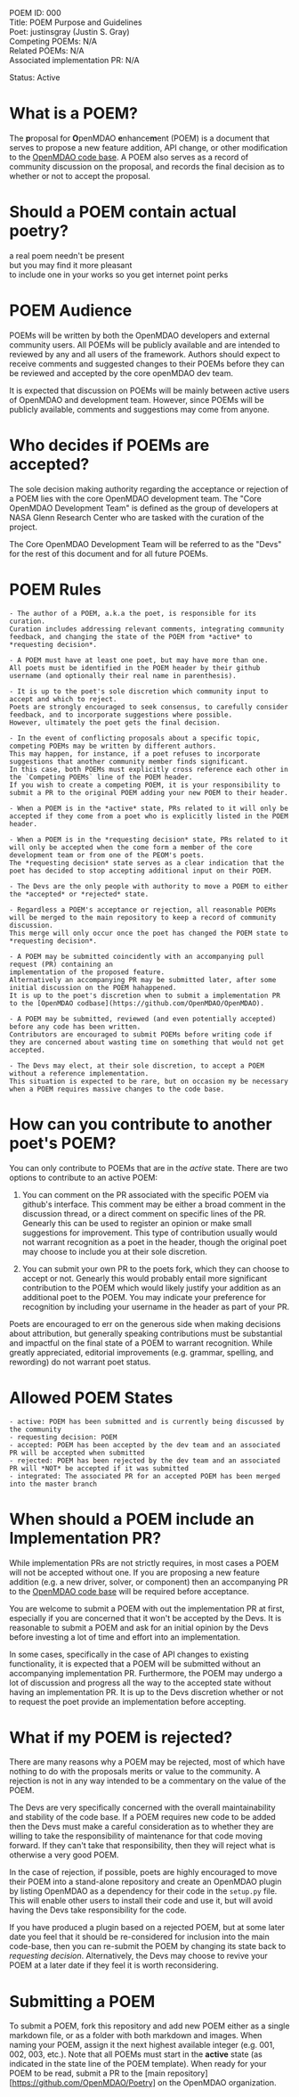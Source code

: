 POEM ID: 000  
Title: POEM Purpose and Guidelines   
Poet: justinsgray (Justin S. Gray)   
Competing POEMs: N/A  
Related POEMs: N/A  
Associated implementation PR: N/A  

Status: Active 

What is a POEM? 
===============
The **p**roposal for **O**penMDAO **e**nhance**m**ent (POEM) is a document that serves to propose a new feature addition, API change, or other modification to the [OpenMDAO code base](https://github.com/OpenMDAO/OpenMDAO). 
A POEM also serves as a record of community discussion on the proposal, 
and records the final decision as to whether or not to accept the proposal. 


Should a POEM contain actual poetry? 
====================================
a real poem needn't be present  
but you may find it more pleasant   
to include one in your works
so you get internet point perks


POEM Audience 
==============
POEMs will be written by both the OpenMDAO developers and external community users. 
All POEMs will be publicly available and are intended to reviewed by any and all users of the framework. 
Authors should expect to receive comments and suggested changes to their POEMs before they can be reviewed and accepted by the core openMDAO dev team. 

It is expected that discussion on POEMs will be mainly between active users of OpenMDAO and development team. 
However, since POEMs will be publicly available, comments and suggestions may come from anyone. 


Who decides if POEMs are accepted?
==================================

The sole decision making authority regarding the acceptance or rejection of a POEM lies with the core OpenMDAO development team. 
The "Core OpenMDAO Development Team" is defined as the group of developers at NASA Glenn Research Center who are tasked with the curation of the project. 

The Core OpenMDAO Development Team will be referred to as the "Devs" for the rest of this document and for all future POEMs. 


POEM Rules 
==========

    - The author of a POEM, a.k.a the poet, is responsible for its curation. 
    Curation includes addressing relevant comments, integrating community feedback, and changing the state of the POEM from *active* to *requesting decision*.

    - A POEM must have at least one poet, but may have more than one. 
    All poets must be identified in the POEM header by their github username (and optionally their real name in parenthesis). 

    - It is up to the poet's sole discretion which community input to accept and which to reject. 
    Poets are strongly encouraged to seek consensus, to carefully consider feedback, and to incorporate suggestions where possible. 
    However, ultimately the poet gets the final decision. 

    - In the event of conflicting proposals about a specific topic, competing POEMs may be written by different authors. 
    This may happen, for instance, if a poet refuses to incorporate suggestions that another community member finds significant. 
    In this case, both POEMs must explicitly cross reference each other in the `Competing POEMs` line of the POEM header. 
    If you wish to create a competing POEM, it is your responsibility to 
    submit a PR to the original POEM adding your new POEM to their header. 
      
    - When a POEM is in the *active* state, PRs related to it will only be accepted if they come from a poet who is explicitly listed in the POEM header. 

    - When a POEM is in the *requesting decision* state, PRs related to it will only be accepted when the come form a member of the core development team or from one of the PEOM's poets.
    The *requesting decision* state serves as a clear indication that the poet has decided to stop accepting additional input on their POEM. 

    - The Devs are the only people with authority to move a POEM to either the *accepted* or *rejected* state.

    - Regardless a POEM's acceptance or rejection, all reasonable POEMs will be merged to the main repository to keep a record of community discussion. 
    This merge will only occur once the poet has changed the POEM state to *requesting decision*. 
    
    - A POEM may be submitted coincidently with an accompanying pull request (PR) containing an 
    implementation of the proposed feature. 
    Alternatively an accompanying PR may be submitted later, after some initial discussion on the POEM hahappened. 
    It is up to the poet's discretion when to submit a implementation PR to the [OpenMDAO codbase](https://github.com/OpenMDAO/OpenMDAO). 

    - A POEM may be submitted, reviewed (and even potentially accepted) before any code has been written. 
    Contributors are encouraged to submit POEMs before writing code if they are concerned about wasting time on something that would not get accepted. 
    
    - The Devs may elect, at their sole discretion, to accept a POEM without a reference implementation. 
    This situation is expected to be rare, but on occasion my be necessary when a POEM requires massive changes to the code base. 


How can you contribute to another poet's POEM? 
==============================================
You can only contribute to POEMs that are in the *active* state. 
There are two options to contribute to an active POEM: 

1) You can comment on the PR associated with the specific POEM via github's interface. 
This comment may be either a broad comment in the discussion thread, or a direct comment on specific lines of the PR. 
Genearly this can be used to register an opinion or make small suggestions for improvement. 
This type of contribution usually would not warrant recognition as a poet in the header, though the original poet may choose to include you at their sole discretion. 

2) You can submit your own PR to the poets fork, 
which they can choose to accept or not. 
Genearly this would probably entail more significant contribution to the POEM which would likely justify your addition as an additional poet to the POEM. 
You may indicate your preference for recognition by including your username in the header as part of your PR. 

Poets are encouraged to err on the generous side when making decisions about attribution, but generally speaking contributions must be substantial and impactful on the final state of a POEM to warrant recognition. 
While greatly appreciated, editorial improvements (e.g. grammar, spelling, and rewording) do not warrant poet status. 



Allowed POEM States
===================

    - active: POEM has been submitted and is currently being discussed by the community 
    - requesting decision: POEM 
    - accepted: POEM has been accepted by the dev team and an associated PR will be accepted when submitted
    - rejected: POEM has been rejected by the dev team and an associated PR will *NOT* be accepted if it was submitted
    - integrated: The associated PR for an accepted POEM has been merged into the master branch 


When should a POEM include an Implementation PR? 
================================================

While implementation PRs are not strictly requires, in most cases a POEM will not be accepted without one. 
If you are proposing a new feature addition (e.g. a new driver, solver, or component) then an accompanying PR to the [OpenMDAO code base](https://github.com/OpenMDAO/OpenMDAO) will be required before acceptance. 

You are welcome to submit a POEM with out the implementation PR at first, 
especially if you are concerned that it won't be accepted by the Devs. 
It is reasonable to submit a POEM and ask for an initial opinion by the Devs before investing a lot of time and effort into an implementation. 

In some cases, specifically in the case of API changes to existing functionality, 
it is expected that a POEM will be submitted without an accompanying implementation PR. 
Furthermore, the POEM may undergo a lot of discussion and progress all the way to the accepted state without having an implementation PR. 
It is up to the Devs discretion whether or not to request the poet provide an implementation before accepting. 


What if my POEM is rejected?
============================

There are many reasons why a POEM may be rejected, most of which have nothing to do with the proposals merits or value to the community. 
A rejection is not in any way intended to be a commentary on the value of the POEM. 

The Devs are very specifically concerned with the overall maintainability and stability of the code base. 
If a POEM requires new code to be added then the Devs must make a careful consideration as to whether they are willing to take the responsibility of maintenance for that code moving forward. 
If they can't take that responsibility, then they will reject what is otherwise a very good POEM. 

In the case of rejection, if possible, poets are highly encouraged to move their POEM into a stand-alone repository and create an OpenMDAO plugin by listing OpenMDAO as a dependency for their code in the `setup.py` file. 
This will enable other users to install their code and use it, but will avoid having the Devs take responsibility for the code. 

If you have produced a plugin based on a rejected POEM, but at some later date you feel that it should be re-considered for inclusion into the main code-base, then you can re-submit the POEM by changing its state back to *requesting decision*. 
Alternatively, the Devs may choose to revive your POEM at a later date if they feel it is worth reconsidering. 


Submitting a POEM
================
To submit a POEM, fork this repository and add new POEM either as a single markdown file, 
or as a folder with both markdown and images. 
When naming your POEM, assign it the next highest available integer (e.g. 001, 002, 003, etc.). 
Note that all POEMs must start in the **active** state (as indicated in the state line of the POEM template). 
When ready for your POEM to be read, submit a PR to the [main repository][https://github.com/OpenMDAO/Poetry] on the OpenMDAO organization. 


